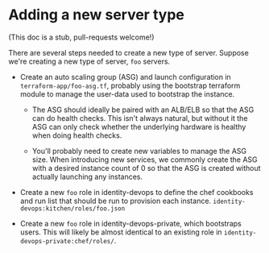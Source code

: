# Adding a new server type

(This doc is a stub, pull-requests welcome!)

There are several steps needed to create a new type of server. Suppose we're creating a new type of server, `foo` servers.

- Create an auto scaling group (ASG) and launch configuration in
  `terraform-app/foo-asg.tf`, probably using the bootstrap terraform module to
  manage the user-data used to bootstrap the instance.

  - The ASG should ideally be paired with an ALB/ELB so that the ASG can do
    health checks. This isn't always natural, but without it the ASG can only
    check whether the underlying hardware is healthy when doing health checks.

  - You'll probably need to create new variables to manage the ASG size. When
    introducing new services, we commonly create the ASG with a desired
    instance count of 0 so that the ASG is created without actually launching
    any instances.

- Create a new `foo` role in identity-devops to define the chef cookbooks and
  run list that should be run to provision each instance.
  `identity-devops:kitchen/roles/foo.json`

- Create a new `foo` role in identity-devops-private, which bootstraps users.
  This will likely be almost identical to an existing role in
  `identity-devops-private:chef/roles/`.
